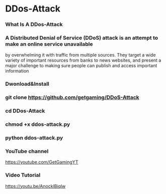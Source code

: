 # DDos-Attack 
### What Is A DDos-Attack

### A Distributed Denial of Service (DDoS) attack is an attempt to make an online service unavailable 
by overwhelming it with traffic from multiple sources. They target a wide variety of important resources
from banks to news websites, and present a major challenge to making sure people can publish and access important information

### Dwonload&Install

### git clone https://github.com/getgaming/DDoS-Attack

### cd DDos-Attack

### chmod +x ddos-attack.py

### python ddos-attack.py

### YouTube channel

https://youtube.com/GetGamingYT

### Video Tutorial

https://youtu.be/AnocklBiqlw

